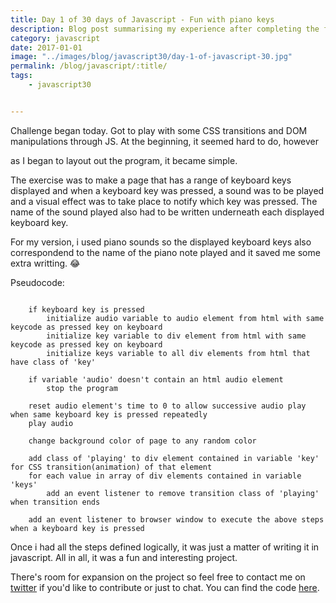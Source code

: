 ```yaml
--- 
title: Day 1 of 30 days of Javascript - Fun with piano keys
description: Blog post summarising my experience after completing the first day of 30 days of Javascript challenges
category: javascript
date: 2017-01-01
image: "../images/blog/javascript30/day-1-of-javascript-30.jpg"
permalink: /blog/javascript/:title/
tags: 
    - javascript30


---
```



Challenge began today. Got to play with some CSS transitions and DOM manipulations through JS.
At the beginning, it seemed hard to do, however
<!--more-->
as I began to layout out the program, it became simple.

The exercise was to make a page that has a range of keyboard keys displayed and when a keyboard key was pressed, a sound was to be played and a visual effect was to take place to notify which key was pressed. 
The name of the sound played also had to be written underneath each displayed keyboard key.

For my version, i used piano sounds so the displayed keyboard keys also correspondend to the name of the piano note played and it saved me some extra writting. :joy:

Pseudocode:

```plaintext

    if keyboard key is pressed
        initialize audio variable to audio element from html with same keycode as pressed key on keyboard
        initialize key variable to div element from html with same keycode as pressed key on keyboard
        initialize keys variable to all div elements from html that have class of 'key'
    
    if variable 'audio' doesn't contain an html audio element 
        stop the program
    
    reset audio element's time to 0 to allow successive audio play when same keyboard key is pressed repeatedly
    play audio
    
    change background color of page to any random color

    add class of 'playing' to div element contained in variable 'key' for CSS transition(animation) of that element
    for each value in array of div elements contained in variable 'keys'
        add an event listener to remove transition class of 'playing' when transition ends

    add an event listener to browser window to execute the above steps when a keyboard key is pressed

```
Once i had all the steps defined logically, it was just a matter of writing it in javascript. 
All in all, it was a fun and interesting project.

There's room for expansion on the project so feel free to contact me on <a href="https://twitter.com/{{site.twitter_username}}" target="_blank" title="Twitter">twitter</a> if you'd like to contribute or just to chat.
You can find the code <a href="https://github.com/Rayhatron/Exploring-Javascript/tree/master/01%20-%20Fun%20with%20some%20piano%20keys" target="_blank" title="Github repo">here</a>.
